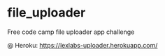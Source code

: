 # file_uploader
Free code camp file uploader app challenge

@ Heroku:
https://lexlabs-uploader.herokuapp.com/
